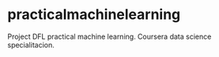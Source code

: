 # practicalmachinelearning
Project DFL practical machine learning. Coursera data science specialitacion.

